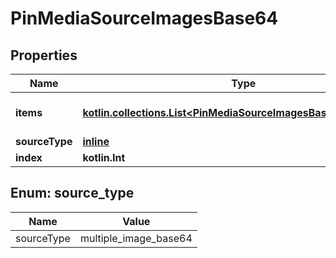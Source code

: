 
# PinMediaSourceImagesBase64

## Properties
| Name | Type | Description | Notes |
| ------------ | ------------- | ------------- | ------------- |
| **items** | [**kotlin.collections.List&lt;PinMediaSourceImagesBase64ItemsInner&gt;**](PinMediaSourceImagesBase64ItemsInner.md) | Array with image objects. |  |
| **sourceType** | [**inline**](#SourceType) |  |  [optional] |
| **index** | **kotlin.Int** |  |  [optional] |


<a id="SourceType"></a>
## Enum: source_type
| Name | Value |
| ---- | ----- |
| sourceType | multiple_image_base64 |



